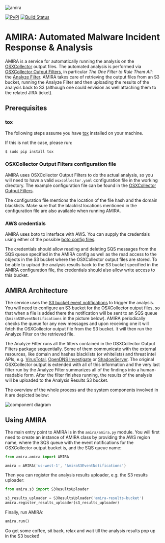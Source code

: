 ![amira](amira_github_banner.png)

[![PyPI](https://img.shields.io/pypi/v/amira.svg)](https://pypi.python.org/pypi/amira)
[![Build Status](https://travis-ci.org/Yelp/amira.svg?branch=master)](https://travis-ci.org/Yelp/amira)

# AMIRA: Automated Malware Incident Response & Analysis

AMIRA is a service for automatically running the analysis on the
[OSXCollector](https://github.com/Yelp/osxcollector) output files.
The automated analysis is performed via
[OSXCollector Output Filters](https://github.com/Yelp/osxcollector_output_filters),
in particular *The One Filter to Rule Them All*: the
[Analyze Filter](https://github.com/Yelp/osxcollector_output_filters#analyzefilter---the-one-filter-to-rule-them-all).
AMIRA takes care of retrieving the output files from an S3 bucket,
running the Analyze Filter and then uploading the results
of the analysis back to S3 (although one could envision as well
attaching them to the related JIRA ticket).

## Prerequisites

### tox

The following steps assume you have [tox](http://tox.readthedocs.org/)
installed on your machine.

If this is not the case, please run:
```bash
$ sudo pip install tox
```

### OSXCollector Output Filters configuration file

AMIRA uses OSXCollector Output Filters to do the actual analysis,
so you will need to have a valid `osxcollector.yaml`
configuration file in the working directory.
The example configuration file can be found in the
[OSXCollector Output Filters](https://github.com/Yelp/osxcollector_output_filters/blob/master/osxcollector.yaml.example).

The configuration file mentions the location of the file hash and the domain
blacklists.
Make sure that the blacklist locations mentioned in the configuration file are
also available when running AMIRA.

### AWS credentials

AMIRA uses boto to interface with AWS.
You can supply the credentials using either of the possible
[boto config files](http://boto.cloudhackers.com/en/latest/boto_config_tut.html#details).

The credentials should allow reading and deleting SQS messages
from the SQS queue specified in the AMIRA config as well as
the read access to the objects in the S3 bucket where the OSXCollector
output files are stored.
To be able to upload the analysis results back to the S3 bucket
specified in the AMIRA configuration file, the credentials should
also allow write access to this bucket.

## AMIRA Architecture

The service uses the
[S3 bucket event notifications](http://docs.aws.amazon.com/AmazonS3/latest/dev/NotificationHowTo.html)
to trigger the analysis.
You will need to configure an S3 bucket for the OSXCollector output files,
so that when a file is added there the notification will be sent to an SQS queue
(`AmiraS3EventNotifications` in the picture below).
AMIRA periodically checks the queue for any new messages
and upon receiving one it will fetch the OSXCollector output file from the S3
bucket.
It will then run the Analyze Filter on the retrieved file.

The Analyze Filter runs all the filters contained in the OSXCollector Output
Filters package sequentially. Some of them communicate with the external
resources, like domain and hashes blacklists (or whitelists) and threat intel
APIs, e.g. [VirusTotal](https://github.com/Yelp/threat_intel#virustotal-api),
[OpenDNS Investigate](https://github.com/Yelp/threat_intel#opendns-investigate-api)
or [ShadowServer](https://github.com/Yelp/threat_intel#shadowserver-api).
The original OSXCollector output is extended with all of this information and
the very last filter run by the Analyze Filter summarizes all of the findings
into a human-readable form. After the filter finishes running, the results of
the analysis will be uploaded to the Analysis Results S3 bucket.

The overview of the whole process and the system components involved in it are
depicted below:

![component diagram](https://github.com/Yelp/amira/raw/master/doc/component_diagram.png "Component Diagram")

## Using AMIRA

The main entry point to AMIRA is in the `amira/amira.py` module.
You will first need to create an instance of AMIRA class by providing the AWS
region name, where the SQS queue with the event notifications for the
OSXCollector output bucket is, and the SQS queue name:

```python
from amira.amira import AMIRA

amira = AMIRA('us-west-1', 'AmiraS3EventNotifications')
```

Then you can register the analysis results uploader, e.g. the S3 results
uploader:

```python
from amira.s3 import S3ResultsUploader

s3_results_uploader = S3ResultsUploader('amira-results-bucket')
amira.register_results_uploader(s3_results_uploader)
```

Finally, run AMIRA:
```python
amira.run()
```

Go get some coffee, sit back, relax and wait till the analysis results pop up
in the S3 bucket!

